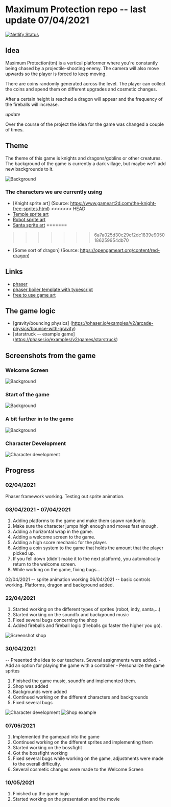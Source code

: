 # Maximum Protection repo -- last update 07/04/2021

[![Netlify Status](https://api.netlify.com/api/v1/badges/8486038c-f5b4-4a59-a27e-847d8d754f5b/deploy-status)](https://app.netlify.com/sites/maximum-protection/deploys)

## Idea

Maximum Protection(tm) is a vertical platformer where you're constantly being chased by a projectile-shooting enemy. The camera will also move upwards so the player is forced to keep moving.

There are coins randomly generated across the level. The player can collect the coins and spend them on different upgrades and cosmetic changes.

After a certain height is reached a dragon will appear and the frequency of the fireballs will increase.

*update*

Over the course of the project the idea for the game was changed a couple of times.

## Theme

The theme of this game is knights and dragons/goblins or other creatures. The background of the game is currently a dark village, but maybe we'll add new backgrounds to it.

![Background](./ScreenshotsForReadMe/BackgroundScreenshot.png)

### The characters we are currently using

- [Knight sprite art] (Source: https://www.gameart2d.com/the-knight-free-sprites.html)
<<<<<<< HEAD
- [Temple sprite art](https://www.gameart2d.com/temple-run---free-sprites.html)
- [Robot sprite art](https://www.gameart2d.com/the-robot---free-sprites.html)
- [Santa sprite art](https://www.gameart2d.com/santa-claus-free-sprites.html)
=======
>>>>>>> 6a7a025d30c29cf2dc1839e9050186259954db70
- [Some sort of dragon] (Source: https://opengameart.org/content/red-dragon)

## Links

- [phaser](https://phaser.io/)
- [phaser boiler template with typescript](https://github.com/photonstorm/phaser3-typescript-project-template)
- [free to use game art](https://www.gameartguppy.com/)

## The game logic

- [gravity/bouncing physics] (https://phaser.io/examples/v2/arcade-physics/bounce-with-gravity)
- [starstruck -- example game] (https://phaser.io/examples/v2/games/starstruck)

## Screenshots from the game

### Welcome Screen

![Background](./ScreenshotsForReadMe/Welcomescreen.png)

### Start of the game

![Background](./ScreenshotsForReadMe/BeginGame.png)

### A bit further in to the game

![Background](./ScreenshotsForReadMe/FurtherInToGame.png)

### Character Development
![Character development](./ScreenshotsForReadMe/pietscrn.png)


## Progress

### 02/04/2021

Phaser framework working. Testing out sprite animation.

### 03/04/2021 - 07/04/2021

1. Adding platforms to the game and make them spawn randomly.
2. Make sure the character jumps high enough and moves fast enough.
3. Adding a horizontal wrap in the game.
4. Adding a welcome screen to the game.
5. Adding a high score mechanic for the player.
6. Adding a coin system to the game that holds the amount that the player picked up.
7. If you fell down (didn't make it to the next platform), you automatically return to the welcome screen.
8. While working on the game, fixing bugs...

02/04/2021 -- sprite animation working
06/04/2021 -- basic controls working. Platforms, dragon and background added.

### 22/04/2021

1. Started working on the different types of sprites (robot, indy, santa,...)
2. Started working on the soundfx and background music
3. Fixed several bugs concerning the shop
4. Added fireballs and fireball logic (fireballs go faster the higher you go).

![Screenshot shop](./ScreenshotsForReadMe/sillescrn.PNG)

### 30/04/2021

-- Presented the idea to our teachers. Several assignments were added.
    - Add an option for playing the game with a controller
    - Personalize the game sprites

1. Finished the game music, soundfx and implemented them.
2. Shop was added
3. Backgrounds were added
4. Continued working on the different characters and backgrounds
5. Fixed several bugs

![Character development](./ScreenshotsForReadMe/pietscrn.PNG)
![Shop example](./ScreenshotsForReadMe/frankyscrn.PNG)

### 07/05/2021

1. Implemented the gamepad into the game
2. Continued working on the different sprites and implementing them
3. Started working on the bossfight
4. Got the bossfight working
5. Fixed several bugs while working on the game, adjustments were made to the overall difficulty.
6. Several cosmetic changes were made to the Welcome Screen

### 10/05/2021

1. Finished up the game logic
2. Started working on the presentation and the movie
